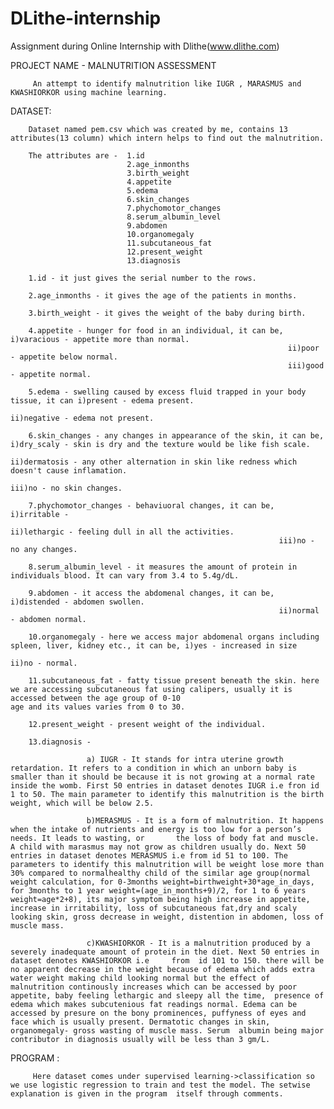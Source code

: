 # DLithe-internship
Assignment during Online Internship with Dlithe(www.dlithe.com)
                       

PROJECT NAME - MALNUTRITION ASSESSMENT

         An attempt to identify malnutrition like IUGR , MARASMUS and KWASHIORKOR using machine learning.
         
        
DATASET:
        
        Dataset named pem.csv which was created by me, contains 13 attributes(13 column) which intern helps to find out the malnutrition.
        
        The attributes are -  1.id
                              2.age_inmonths
                              3.birth_weight
                              4.appetite
                              5.edema
                              6.skin_changes
                              7.phychomotor_changes
                              8.serum_albumin_level
                              9.abdomen
                              10.organomegaly
                              11.subcutaneous_fat
                              12.present_weight
                              13.diagnosis
                   
        1.id - it just gives the serial number to the rows.
        
        2.age_inmonths - it gives the age of the patients in months.
        
        3.birth_weight - it gives the weight of the baby during birth.
        
        4.appetite - hunger for food in an individual, it can be, i)varacious - appetite more than normal.
                                                                  ii)poor - appetite below normal.
                                                                  iii)good - appetite normal.
                                                                  
        5.edema - swelling caused by excess fluid trapped in your body tissue, it can i)present - edema present.
                                                                                      ii)negative - edema not present.
                                                                                      
        6.skin_changes - any changes in appearance of the skin, it can be, i)dry_scaly - skin is dry and the texture would be like fish scale.
                                                                           ii)dermatosis - any other alternation in skin like redness which doesn't cause inflamation.
                                                                           iii)no - no skin changes.
                                                                           
        7.phychomotor_changes - behaviuoral changes, it can be, i)irritable - 
                                                                ii)lethargic - feeling dull in all the activities.
                                                                iii)no - no any changes.
       
        8.serum_albumin_level - it measures the amount of protein in individuals blood. It can vary from 3.4 to 5.4g/dL.
        
        9.abdomen - it access the abdomenal changes, it can be, i)distended - abdomen swollen.
                                                                ii)normal - abdomen normal.
                                                              
        10.organomegaly - here we access major abdomenal organs including spleen, liver, kidney etc., it can be, i)yes - increased in size
                                                                                                                 ii)no - normal.
                                                                                                                 
        11.subcutaneous_fat - fatty tissue present beneath the skin. here we are accessing subcutaneous fat using calipers, usually it is accessed between the age group of 0-10                               age and its values varies from 0 to 30.
        
        12.present_weight - present weight of the individual.
        
        13.diagnosis - 
                      
                     a) IUGR - It stands for intra uterine growth retardation. It refers to a condition in which an unborn baby is smaller than it should be because it is not growing at a normal rate inside the womb. First 50 entries in dataset denotes IUGR i.e fron id 1 to 50. The main parameter to identify this malnutrition is the birth weight, which will be below 2.5. 
                     
                     b)MERASMUS - It is a form of malnutrition. It happens when the intake of nutrients and energy is too low for a person’s needs. It leads to wasting, or       the loss of body fat and muscle. A child with marasmus may not grow as children usually do. Next 50 entries in dataset denotes MERASMUS i.e from id 51 to 100. The parameters to identify this malnutrition will be weight lose more than 30% compared to normalhealthy child of the similar age group(normal weight calculation, for 0-3months weight=birthweight+30*age_in_days, for 3months to 1 year weight=(age_in_months+9)/2, for 1 to 6 years weight=age*2+8), its major symptom being high increase in appetite, increase in irritability, loss of subcutaneous fat,dry and scaly looking skin, gross decrease in weight, distention in abdomen, loss of muscle mass.
                     
                     c)KWASHIORKOR - It is a malnutrition produced by a severely inadequate amount of protein in the diet. Next 50 entries in dataset denotes KWASHIORKOR i.e     from  id 101 to 150. there will be no apparent decrease in the weight because of edema which adds extra water weight making child looking normal but the effect of malnutrition continously increases which can be accessed by poor appetite, baby feeling lethargic and sleepy all the time,  presence of edema which makes subcutenious fat readings normal. Edema can be accessed by presure on the bony prominences, puffyness of eyes and face which is usually present. Dermatotic changes in skin, organomegaly- gross wasting of muscle mass. Serum  albumin being major contributor in diagnosis usually will be less than 3 gm/L.

PROGRAM : 
         
         Here dataset comes under supervised learning->classification so we use logistic regression to train and test the model. The setwise explanation is given in the program  itself through comments.
